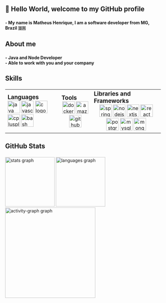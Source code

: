 <h2 align="left">👋 Hello World, welcome to my GitHub profile</h2>

### 

<h4 align="left">- My name is Matheus Henrique, I am a software developer from MG, Brazil 🇧🇷</h4>

### 

<h2 align="left">About me</h2>

### 

<h4 align="left">- Java and Node Developer<br>- Able to work with you and your company</h4>

### 

<h2 align="left">Skills</h2>

### 

<table style="width: 100%; table-layout: auto;">
  <tr>
    <td>
      <h3 style="margin: 0; text-align: left;">Languages</h3>
      <div align="left">
        <img src="https://skillicons.dev/icons?i=java" height="40" alt="java logo" />
        <img src="https://skillicons.dev/icons?i=js" height="40" alt="javascript logo" />
        <img src="https://skillicons.dev/icons?i=c" height="40" alt="c logo" />
        <img src="https://skillicons.dev/icons?i=cpp" height="40" alt="cplusplus logo" />
        <img src="https://skillicons.dev/icons?i=bash" height="40" alt="bash logo" />
      </div>
    </td>
    <td>
      <h3 style="margin: 0; text-align: left;">Tools</h3>
      <div align="center">
        <img src="https://skillicons.dev/icons?i=docker" height="40" alt="docker logo" />
        <img src="https://skillicons.dev/icons?i=aws" height="40" alt="amazonwebservices logo" />
        <img src="https://skillicons.dev/icons?i=github" height="40" alt="github logo" />
      </div>
    </td>
    <td>
      <h3 style="margin: 0; text-align: left;">Libraries and Frameworks</h3>
      <div align="center">
        <img src="https://skillicons.dev/icons?i=spring" height="40" alt="spring logo" />
        <img src="https://skillicons.dev/icons?i=nodejs" height="40" alt="nodejs logo" />
        <img src="https://skillicons.dev/icons?i=nextjs" height="40" alt="nextjs logo" />
        <img src="https://skillicons.dev/icons?i=react" height="40" alt="react logo" />
        <img src="https://skillicons.dev/icons?i=postgres" height="40" alt="postgresql logo" />
        <img src="https://skillicons.dev/icons?i=mysql" height="40" alt="mysql logo" />
        <img src="https://skillicons.dev/icons?i=mongodb" height="40" alt="mongodb logo" />
      </div>
    </td>
  </tr>
</table>

### 

<h2 align="left">GitHub Stats</h2>

### 

<div align="left">
  <img src="https://github-readme-stats.vercel.app/api?username=matheus-hdas&hide_title=false&hide_rank=false&show_icons=true&include_all_commits=false&count_private=true&disable_animations=false&theme=gruvbox_light&locale=en&hide_border=true&order=1" height="160" alt="stats graph"  />
  <img src="https://github-readme-stats.vercel.app/api/top-langs?username=matheus-hdas&locale=en&hide_title=false&layout=compact&card_width=320&langs_count=10&theme=gruvbox_light&hide_border=true&order=2" height="160" alt="languages graph"  />
  <img src="https://github-readme-activity-graph.vercel.app/graph?username=matheus-hdas&radius=16&theme=gruvbox&area=true&order=5&hide_title=true" height="292" alt="activity-graph graph"  />
</div>

### 

